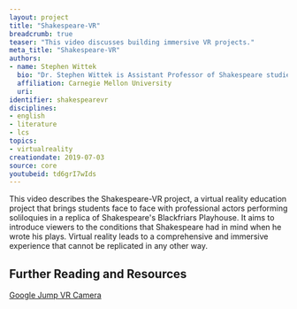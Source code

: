 ```yaml
---
layout: project
title: "Shakespeare-VR"
breadcrumb: true
teaser: "This video discusses building immersive VR projects."
meta_title: "Shakespeare-VR"
authors:
- name: Stephen Wittek
  bio: "Dr. Stephen Wittek is Assistant Professor of Shakespeare studies in the Literary and Cultural Studies division of the CMU English dept. His research interests focus on early modern drama, media theory, and digital humanities. He is the author of *The Media Players: Shakespeare, Middleton, Jonson, and the Idea of News* (University of Michigan Press, 2015). His current research focuses on theater and the culture of religious conversion in post-Reformation England. Other projects of note include a volume of essays entitled *Performing Conversion: Urbanism, Theatre, and the Transformation of the Early Modern World* (co-edited with José R. Jouve-Martin), a new edition of *The Merchant of Venice* for Internet Shakespeare Editions (co-edited with Janelle Jenstad), the virtual reality education project, Shakepeare-VR, and DREaM, a digital platform for performing textual analytics on a massive corpus of early modern texts (with Matthew Milner and Stéfan Sinclair)."
  affiliation: Carnegie Mellon University
  uri:
identifier: shakespearevr
disciplines:
- english
- literature
- lcs
topics:
- virtualreality
creationdate: 2019-07-03
source: core
youtubeid: td6grI7wIds
---
```



This video describes the Shakespeare-VR project, a virtual reality education project that brings students face to face with professional actors performing soliloquies in a replica of Shakespeare's  Blackfriars Playhouse. It aims to introduce viewers to the conditions that Shakespeare had in mind when he wrote his plays. Virtual reality leads to a comprehensive and immersive experience that cannot be replicated in any other way.

## Further Reading and Resources

[Google Jump VR Camera](https://vr.google.com/jump/)
